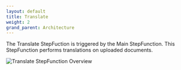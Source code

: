 ```yaml
---
layout: default
title: Translate
weight: 2
grand_parent: Architecture
---
```


<!--
Copyright Amazon.com, Inc. or its affiliates. All Rights Reserved.
SPDX-License-Identifier: MIT-0
-->

The Translate StepFuction is triggered by the Main StepFunction. This StepFunction performs translations on uploaded documents.

![Translate StepFunction Overview](/graphs/stepfunction_translate_overview.png)